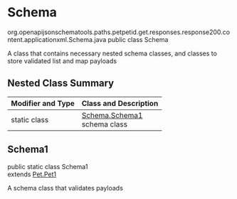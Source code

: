 # Schema
org.openapijsonschematools.paths.petpetid.get.responses.response200.content.applicationxml.Schema.java
public class Schema

A class that contains necessary nested schema classes, and classes to store validated list and map payloads

## Nested Class Summary
| Modifier and Type | Class and Description |
| ----------------- | ---------------------- |
| static class | [Schema.Schema1](#schema1)<br> schema class |

## Schema1
public static class Schema1<br>
extends [Pet.Pet1](../../../../../../../../components/schemas/Pet.md#pet1)

A schema class that validates payloads
